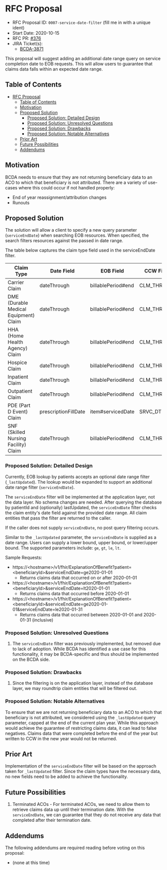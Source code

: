 # RFC Proposal
[RFC Proposal]: #rfc-proposal

* RFC Proposal ID: `0007-service-date-filter` (fill me in with a unique ident)
* Start Date: 2020-10-15
* RFC PR: [#376](https://github.com/CMSgov/beneficiary-fhir-data/pull/376)
* JIRA Ticket(s):
    * [BCDA-3871](https://jira.cms.gov/browse/BCDA-3871)

This proposal will suggest adding an additional date range query on service completion date to EOB requests. This will allow users to guarantee that claims data falls within an expected date range.

## Table of Contents
[Table of Contents]: #table-of-contents

- [RFC Proposal](#rfc-proposal)
  - [Table of Contents](#table-of-contents)
  - [Motivation](#motivation)
  - [Proposed Solution](#proposed-solution)
    - [Proposed Solution: Detailed Design](#proposed-solution-detailed-design)
    - [Proposed Solution: Unresolved Questions](#proposed-solution-unresolved-questions)
    - [Proposed Solution: Drawbacks](#proposed-solution-drawbacks)
    - [Proposed Solution: Notable Alternatives](#proposed-solution-notable-alternatives)
  - [Prior Art](#prior-art)
  - [Future Possibilities](#future-possibilities)
  - [Addendums](#addendums)

## Motivation
[Motivation]: #motivation

BCDA needs to ensure that they are not returning beneficiary data to an ACO to which that beneficiary is not attributed. There are a variety of use-cases where this could occur if not handled properly:
* End of year reassignment/attribution changes
* Runouts

## Proposed Solution
[Proposed Solution]: #proposed-solution

The solution will allow a client to specify a new query parameter (`serviceEndDate`) when searching EOB resources. When specified, the search filters resources against the passed in date range. 

The table below captures the claim type field used in the serviceEndDate filter.

| Claim Type                            | Date Field           | EOB Field          | CCW Field   |
|---------------------------------------|----------------------|--------------------|-------------|
| Carrier Claim                         | dateThrough          | billablePeriod#end | CLM_THRU_DT |
| DME (Durable Medical Equipment) Claim | dateThrough          | billablePeriod#end | CLM_THRU_DT |
| HHA (Home Health Agency) Claim        | dateThrough          | billablePeriod#end | CLM_THRU_DT |
| Hospice Claim                         | dateThrough          | billablePeriod#end | CLM_THRU_DT |
| Inpatient Claim                       | dateThrough          | billablePeriod#end | CLM_THRU_DT |
| Outpatient Claim                      | dateThrough          | billablePeriod#end | CLM_THRU_DT |
| PDE (Part D Event) Claim              | prescriptionFillDate | item#servicedDate  | SRVC_DT     |
| SNF (Skilled Nursing Facility) Claim  | dateThrough          | billablePeriod#end | CLM_THRU_DT |


### Proposed Solution: Detailed Design
[Proposed Solution: Detailed Design]: #proposed-solution-detailed-design

Currently, EOB lookup by patients accepts an optional date range filter (`_lastUpdated`). The lookup would be expanded to support an additional date range filter (`serviceEndDate`).

The `serviceEndDate` filter will be implemented at the application layer, not the data layer. No schema changes are needed. After querying the database by patientId and (optionally) lastUpdated, the `serviceEndDate` filter checks the claim entity's date field against the provided date range. All claim entities that pass the filter are returned to the caller.

If the caller does not supply `serviceEndDate`, no post query filtering occurs.

Similar to the `_lastUpdated` parameter, the `serviceEndDate` is supplied as a date range. Users can supply a lower bound, upper bound, or lower/upper bound. The supported parameters include: `ge`, `gt`, `le`, `lt`.

Sample Requests:
* https://\<hostname\>/v1/fhir/ExplanationOfBenefit?patient=\<beneficiaryId\>&serviceEndDate=ge2020-01-01
  * Returns claims data that occurred on or after 2020-01-01
* https://\<hostname\>/v1/fhir/ExplanationOfBenefit?patient=\<beneficiaryId\>&serviceEndDate=lt2020-01-01
  * Returns claims data that occurred before 2020-01-01
* https://\<hostname\>/v1/fhir/ExplanationOfBenefit?patient=\<beneficiaryId\>&serviceEndDate=ge2020-01-01&serviceEndDate=le2020-01-31
  * Returns claims data that occurred between 2020-01-01 and 2020-01-31 (inclusive)

### Proposed Solution: Unresolved Questions
[Proposed Solution: Unresolved Questions]: #proposed-solution-unresolved-questions

1. The `serviceEndDate` filter was previously implemented, but removed due to lack of adoption. While BCDA has identified a use case for this functionality, it may be BCDA-specific and thus should be implemented on the BCDA side.

### Proposed Solution: Drawbacks
[Proposed Solution: Drawbacks]: #proposed-solution-drawbacks

1. Since the filtering is on the application layer, instead of the database layer, we may roundtrip claim entities that will be filtered out.

### Proposed Solution: Notable Alternatives
[Proposed Solution: Notable Alternatives]: #proposed-solution-notable-alternatives

To ensure that we are not returning beneficiary data to an ACO to which that beneficiary is not attributed, we considered using the `_lastUpdated` query parameter, capped at the end of the current plan year. While this approach would achieve the guarantee of restricting claims data, it can lead to false negatives. Claims data that were completed before the end of the year but written to CCW in the new year would not be returned.

## Prior Art
[Prior Art]: #prior-art

Implementation of the `serviceEndDate` filter will be based on the approach taken for `_lastUpdated` filter. Since the claim types have the necessary data, no new fields need to be added to achieve the functionality.

## Future Possibilities
[Future Possibilities]: #future-possibilities

1. Terminated ACOs - For terminated ACOs, we need to allow them to retrieve claims data up until their termination date. With the `serviceEndDate`, we can guarantee that they do not receive any data that completed after their termination date.

## Addendums
[Addendums]: #addendums

The following addendums are required reading before voting on this proposal:

* (none at this time)
